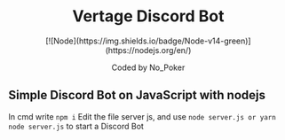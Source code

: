 <h1 align='center'>Vertage Discord Bot</h1>

<div align="center">
[![Node](https://img.shields.io/badge/Node-v14-green)](https://nodejs.org/en/)

<p>Coded by No_Poker</p>


</div>

## Simple Discord Bot on JavaScript with nodejs
In cmd write `npm i`
Edit the file server js, and use `node server.js or yarn node server.js` to start a Discord Bot

